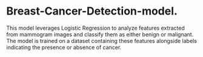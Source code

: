 # Breast-Cancer-Detection-model.
This model leverages Logistic Regression to analyze features extracted from mammogram images and classify them as either benign or malignant. The model is trained on a dataset containing these features alongside labels indicating the presence or absence of cancer.
